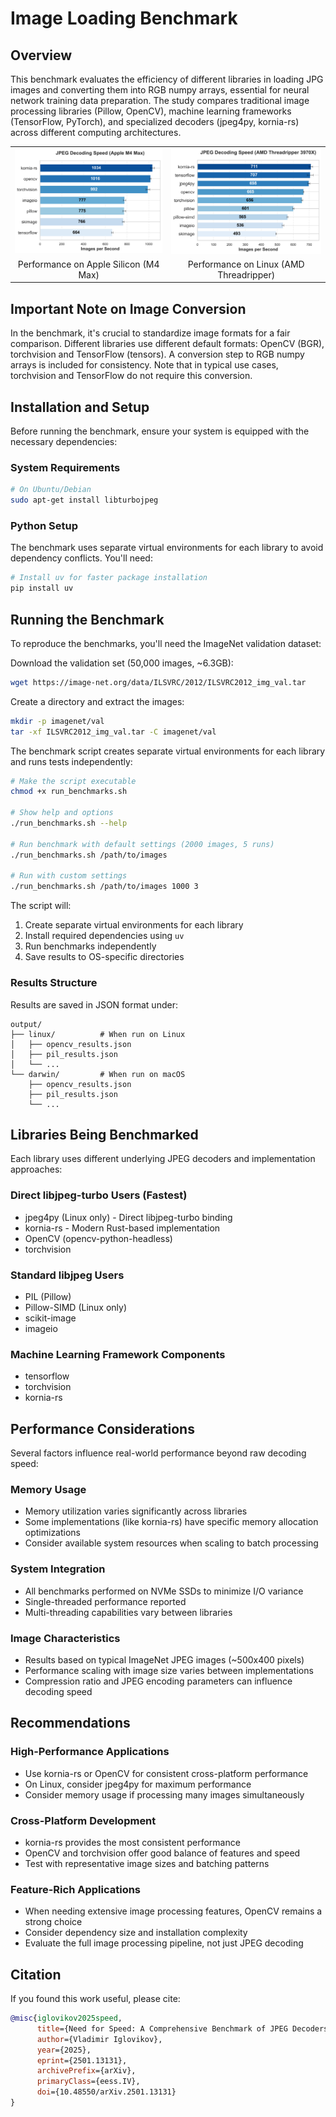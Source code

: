 # Image Loading Benchmark
## Overview

This benchmark evaluates the efficiency of different libraries in loading JPG images
and converting them into RGB numpy arrays, essential for neural network training
data preparation. The study compares traditional image processing libraries (Pillow, OpenCV),
machine learning frameworks (TensorFlow, PyTorch), and specialized decoders (jpeg4py, kornia-rs)
across different computing architectures.

<table>
  <tr>
    <td><img src="images/performance_darwin.png" alt="Darwin Performance" width="400"/></td>
    <td><img src="images/performance_linux.png" alt="Linux Performance" width="400"/></td>
  </tr>
  <tr>
    <td align="center">Performance on Apple Silicon (M4 Max)</td>
    <td align="center">Performance on Linux (AMD Threadripper)</td>
  </tr>
</table>

## Important Note on Image Conversion

In the benchmark, it's crucial to standardize image formats for a fair comparison.
Different libraries use different default formats: OpenCV (BGR), torchvision and
TensorFlow (tensors). A conversion step to RGB numpy arrays is included for
consistency. Note that in typical use cases, torchvision and TensorFlow do not
require this conversion.

## Installation and Setup

Before running the benchmark, ensure your system is equipped with the necessary
dependencies:

### System Requirements

```bash
# On Ubuntu/Debian
sudo apt-get install libturbojpeg
```
### Python Setup

The benchmark uses separate virtual environments for each library to avoid
dependency conflicts. You'll need:

```bash
# Install uv for faster package installation
pip install uv
```

## Running the Benchmark

To reproduce the benchmarks, you'll need the ImageNet validation dataset:

Download the validation set (50,000 images, ~6.3GB):

```bash
wget https://image-net.org/data/ILSVRC/2012/ILSVRC2012_img_val.tar
```

Create a directory and extract the images:

```bash
mkdir -p imagenet/val
tar -xf ILSVRC2012_img_val.tar -C imagenet/val
```

The benchmark script creates separate virtual environments for each library and
runs tests independently:

```bash
# Make the script executable
chmod +x run_benchmarks.sh

# Show help and options
./run_benchmarks.sh --help

# Run benchmark with default settings (2000 images, 5 runs)
./run_benchmarks.sh /path/to/images

# Run with custom settings
./run_benchmarks.sh /path/to/images 1000 3
```

The script will:

1. Create separate virtual environments for each library
2. Install required dependencies using `uv`
3. Run benchmarks independently
4. Save results to OS-specific directories

### Results Structure

Results are saved in JSON format under:

```text
output/
├── linux/          # When run on Linux
│   ├── opencv_results.json
│   ├── pil_results.json
│   └── ...
└── darwin/         # When run on macOS
    ├── opencv_results.json
    ├── pil_results.json
    └── ...
```

## Libraries Being Benchmarked

Each library uses different underlying JPEG decoders and implementation approaches:

### Direct libjpeg-turbo Users (Fastest)
- jpeg4py (Linux only) - Direct libjpeg-turbo binding
- kornia-rs - Modern Rust-based implementation
- OpenCV (opencv-python-headless)
- torchvision

### Standard libjpeg Users
- PIL (Pillow)
- Pillow-SIMD (Linux only)
- scikit-image
- imageio

### Machine Learning Framework Components
- tensorflow
- torchvision
- kornia-rs


## Performance Considerations

Several factors influence real-world performance beyond raw decoding speed:

### Memory Usage
- Memory utilization varies significantly across libraries
- Some implementations (like kornia-rs) have specific memory allocation optimizations
- Consider available system resources when scaling to batch processing

### System Integration
- All benchmarks performed on NVMe SSDs to minimize I/O variance
- Single-threaded performance reported
- Multi-threading capabilities vary between libraries

### Image Characteristics
- Results based on typical ImageNet JPEG images (~500x400 pixels)
- Performance scaling with image size varies between implementations
- Compression ratio and JPEG encoding parameters can influence decoding speed

## Recommendations

### High-Performance Applications
- Use kornia-rs or OpenCV for consistent cross-platform performance
- On Linux, consider jpeg4py for maximum performance
- Consider memory usage if processing many images simultaneously

### Cross-Platform Development
- kornia-rs provides the most consistent performance
- OpenCV and torchvision offer good balance of features and speed
- Test with representative image sizes and batching patterns

### Feature-Rich Applications
- When needing extensive image processing features, OpenCV remains a strong choice
- Consider dependency size and installation complexity
- Evaluate the full image processing pipeline, not just JPEG decoding


## Citation

If you found this work useful, please cite:
```bibtex
@misc{iglovikov2025speed,
      title={Need for Speed: A Comprehensive Benchmark of JPEG Decoders in Python},
      author={Vladimir Iglovikov},
      year={2025},
      eprint={2501.13131},
      archivePrefix={arXiv},
      primaryClass={eess.IV},
      doi={10.48550/arXiv.2501.13131}
}
```
